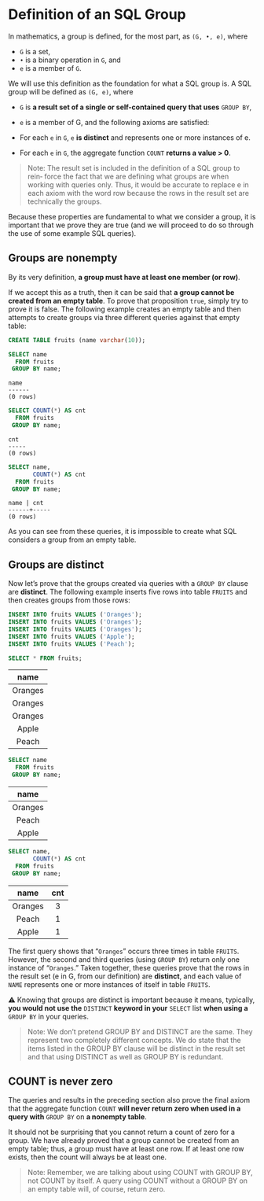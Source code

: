 # Definition of an SQL Group

In mathematics, a group is defined, for the most part, as `(G, •, e)`, where
- `G` is a set,
- `•` is a binary operation in `G`, and
- `e` is a member of `G`.

We will use this definition as the foundation for what a SQL group is. A SQL group will be defined as `(G, e)`, where
- `G` is **a result set of a single or self-contained query that uses** `GROUP BY`,
- `e` is a member of G, and the following axioms are satisfied:

- For each `e` in `G`, `e` **is distinct** and represents one or more instances of e.
- For each `e` in `G`, the aggregate function `COUNT` **returns a value > 0**.

> Note: The result set is included in the definition of a SQL group to rein‐ force the fact that we are defining what groups are when working with queries only. Thus, it would be accurate to replace e in each axiom with the word row because the rows in the result set are technically the groups.

Because these properties are fundamental to what we consider a group, it is important that we prove they are true (and we will proceed to do so through the use of some example SQL queries).

## Groups are nonempty

By its very definition, **a group must have at least one member (or row)**.

If we accept this as a truth, then it can be said that **a group cannot be created from an empty table**. To prove that proposition `true`, simply try to prove it is false. The following example creates an empty table and then attempts to create groups via three different queries against that empty table:

```SQL
CREATE TABLE fruits (name varchar(10));
```
```SQL
SELECT name
  FROM fruits
 GROUP BY name;
```

```console
name
------
(0 rows)
```

```SQL
SELECT COUNT(*) AS cnt
  FROM fruits
 GROUP BY name;
```

```console
cnt
-----
(0 rows)
```

```SQL
SELECT name,
       COUNT(*) AS cnt
  FROM fruits
 GROUP BY name;
```

```console
name | cnt
------+-----
(0 rows)
```

As you can see from these queries, it is impossible to create what SQL considers a group from an empty table.

## Groups are distinct

Now let’s prove that the groups created via queries with a `GROUP BY` clause are **distinct**. The following example inserts five rows into table `FRUITS` and then creates groups from those rows:

```SQL
INSERT INTO fruits VALUES ('Oranges');
INSERT INTO fruits VALUES ('Oranges');
INSERT INTO fruits VALUES ('Oranges');
INSERT INTO fruits VALUES ('Apple');
INSERT INTO fruits VALUES ('Peach');
```

```SQL
SELECT * FROM fruits;
```

|name|
|:-------:|
|Oranges|
|Oranges|
|Oranges|
|Apple|
|Peach|

```SQL
SELECT name
  FROM fruits
 GROUP BY name;
```

|name|
|:-------:|
|Oranges|
|Peach|
|Apple|

```SQL
SELECT name,
       COUNT(*) AS cnt
  FROM fruits
 GROUP BY name;
```

|name   | cnt|
|:------:|:--:|
|Oranges |   3|
|Peach   |   1|
|Apple   |   1|

The first query shows that “`Oranges`” occurs three times in table `FRUITS`. However, the second and third queries (using `GROUP BY`) return only one instance of “`Oranges`.” Taken together, these queries prove that the rows in the result set (e in G, from our definition) are **distinct**, and each value of `NAME` represents one or more instances of itself in table `FRUITS`.

:warning:
Knowing that groups are distinct is important because it means, typically, **you would not use the** `DISTINCT` **keyword in your** `SELECT` list **when using a** `GROUP BY` in your queries.

> Note: We don’t pretend GROUP BY and DISTINCT are the same. They represent two completely different concepts. We do state that the items listed in the GROUP BY clause will be distinct in the result set and that using DISTINCT as well as GROUP BY is redundant.

## COUNT is never zero

The queries and results in the preceding section also prove the final axiom that the aggregate function `COUNT` **will never return zero when used in a query with** `GROUP BY` on **a nonempty table**.

It should not be surprising that you cannot return a count of zero for a group. We have already proved that a group cannot be created from an empty table; thus, a group must have at least one row. If at least one row exists, then the count will always be at least one.

>Note: Remember, we are talking about using COUNT with GROUP BY, not COUNT by itself. A query using COUNT without a GROUP BY on an empty table will, of course, return zero.
